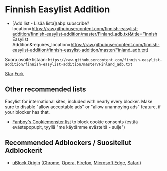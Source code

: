# Finnish Easylist Addition

* [Add list - Lisää lista](abp:subscribe?location=https://raw.githubusercontent.com/finnish-easylist-addition/finnish-easylist-addition/master/Finland_adb.txt&title=Finnish Easylist Addition&requires_location=https://raw.githubusercontent.com/finnish-easylist-addition/finnish-easylist-addition/master/Finland_adb.txt)

Suora osoite listaan:
`https://raw.githubusercontent.com/finnish-easylist-addition/finnish-easylist-addition/master/Finland_adb.txt`

<a class="github-button" href="https://github.com/finnish-easylist-addition/finnish-easylist-addition" data-icon="octicon-star" data-size="large" data-show-count="true" aria-label="Star finnish-easylist-addition/finnish-easylist-addition on GitHub">Star</a> <a class="github-button" href="https://github.com/finnish-easylist-addition/finnish-easylist-addition/fork" data-icon="octicon-repo-forked" data-size="large" data-show-count="true" aria-label="Fork finnish-easylist-addition/finnish-easylist-addition on GitHub">Fork</a>

## Other recommended lists

Easylist for international sites, included with nearly every blocker. Make sure to disable "allow acceptable ads" or "allow unannoying ads" feature, if your blocker has that.

* <a href="abp:subscribe?location=https://secure.fanboy.co.nz/fanboy-cookiemonster.txt&title=Anti-Cookie List&requiresLocation=https://secure.fanboy.co.nz/fanboy-cookiemonster.txt">Fanboy's Cookiemonster list</a> to block cookie consents (estää evästepopupit, tyyliä "me käytämme evästeitä - sulje")

## Recommended Adblockers / Suositellut Adblockerit

* [uBlock Origin](https://github.com/gorhill/uBlock) ([Chrome](https://chrome.google.com/webstore/detail/ublock-origin/cjpalhdlnbpafiamejdnhcphjbkeiagm), [Opera](https://addons.opera.com/en/extensions/details/ublock/), [Firefox](https://addons.mozilla.org/en-US/firefox/addon/ublock-origin/), [Microsoft Edge](https://www.microsoft.com/fi-fi/p/ublock-origin/9nblggh444l4?activetab=pivot:overviewtab), [Safari](https://safari-extensions.apple.com/details/?id=com.el1t.uBlock-3NU33NW2M3))


<script async defer src="https://buttons.github.io/buttons.js"></script>

